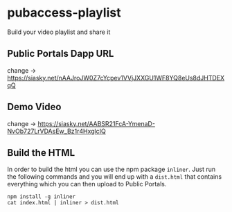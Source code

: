 # pubaccess-playlist
Build your video playlist and share it

## Public Portals Dapp URL
change -> https://siasky.net/nAAJroJW0Z7cYcpev1VVjJXXGU1WF8YQ8eUs8dJHTDEXqQ

## Demo Video
change -> https://siasky.net/AABSR21FcA-YmenaD-NvOb727LrVDAsEw_Bz1r4HxglcIQ

## Build the HTML
In order to build the html you can use the npm package `inliner`.
Just run the following commands and you will end up with a `dist.html` that
contains everything which you can then upload to Public Portals.

```
npm install -g inliner
cat index.html | inliner > dist.html
```
